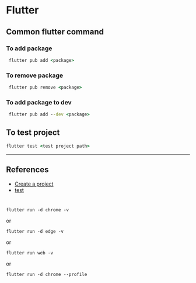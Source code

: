# Flutter

## Common flutter command
### To add package
```cmd
 flutter pub add <package>
```
### To remove package
```cmd
 flutter pub remove <package>
```
### To add package to dev
```cmd
 flutter pub add --dev <package>
```
## To test project
```cmd
flutter test <test project path>
```

---

## References
- [Create a project](https://docs.flutter.dev/reference/flutter-cli?gclid=CjwKCAjw7c2pBhAZEiwA88pOFxDVj7EIL-tpmke6dxRNqZzJ611wFF883vhQf1dhzlCcThA5693VhBoCo94QAvD_BwE&gclsrc=aw.ds)
- [test](https://pub.dev/packages/test#running-tests)

# 
```
flutter run -d chrome -v
```
or 
```
flutter run -d edge -v
```
or
```
flutter run web -v
```
or 
```
flutter run -d chrome --profile
```

